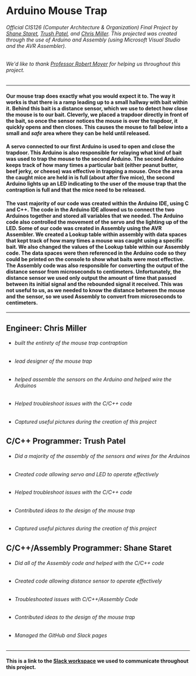 # Arduino Mouse Trap
###### Official CIS126 (Computer Architecture & Organization) Final Project by [Shane Staret](https://github.com/SStaret43), [Trush Patel](https://github.com/trushpatel1997), and [Chris Miller](https://github.com/chrism186). This projected was created through the use of Arduino and Assembly (using Microsoft Visual Studio and the AVR Assembler).
###### *We'd like to thank [Professor Robert Moyer](http://faculty.mc3.edu/rmoyer/) for helping us throughout this project.*
________________________________________________________________________________________________________________________________

#### Our mouse trap does exactly what you would expect it to. The way it works is that there is a ramp leading up to a small hallway with bait within it. Behind this bait is a distance sensor, which we use to detect how close the mouse is to our bait. Cleverly, we placed a trapdoor directly in front of the bait, so once the sensor notices the mouse is over the trapdoor, it quickly opens and then closes. This causes the mouse to fall below into a small and *safe* area where they can be held until released.

#### A servo connected to our first Arduino is used to open and close the trapdoor. This Arduino is also responsible for relaying what kind of bait was used to trap the mouse to the second Arduino. The second Arduino keeps track of how many times a particular bait (either peanut butter, beef jerky, or cheese) was effective in trapping a mouse. Once the area the caught mice are held in is full (about after five mice), the second Arduino lights up an LED indicating to the user of the mouse trap that the contraption is full and that the mice need to be released.

#### The vast majority of our code was created within the Arduino IDE, using C and C++. The code in the Arduino IDE allowed us to connect the two Arduinos together and stored all variables that we needed. The Arduino code also controlled the movement of the servo and the lighting up of the LED. Some of our code was created in Assembly using the AVR Assembler. We created a Lookup table within assembly with data spaces that kept track of how many times a mouse was caught using a specific bait. We also changed the values of the Lookup table within our Assembly code. The data spaces were then referenced in the Arduino code so they could be printed on the console to show what baits were most effective. The Assembly code was also responsible for converting the output of the distance sensor from microseconds to centimeters. Unfortunately, the distance sensor we used only output the amount of time that passed between its initial signal and the rebounded signal it received. This was not useful to us, as we needed to know the distance between the mouse and the sensor, so we used Assembly to convert from microseconds to centimeters.
________________________________________________________________________________________________________________________________

## **Engineer: Chris Miller**
   * ###### built the *entirety* of the mouse trap contraption
   * ###### lead designer of the mouse trap
   * ###### helped assemble the sensors on the Arduino and helped wire the Arduinos
   * ###### Helped troubleshoot issues with the C/C++ code
   * ###### Captured useful pictures during the creation of this project

   
## **C/C++ Programmer: Trush Patel**
   * ###### Did a majority of the assembly of the sensors and wires for the Arduinos
   * ###### Created code allowing servo and LED to operate effectively
   * ###### Helped troubleshoot issues with the C/C++ code
   * ###### Contributed ideas to the design of the mouse trap
   * ###### Captured useful pictures during the creation of this project
   
   
## **C/C++/Assembly Programmer: Shane Staret**
   * ###### Did all of the Assembly code and helped with the C/C++ code
   * ###### Created code allowing distance sensor to operate effectively
   * ###### Troubleshooted issues with C/C++/Assembly Code
   * ###### Contributed ideas to the design of the mouse trap
   * ###### Managed the GitHub and Slack pages
________________________________________________________________________________________________________________________________

#### This is a link to the [Slack workspace](https://cis126.slack.com/) we used to communicate throughout this project.
